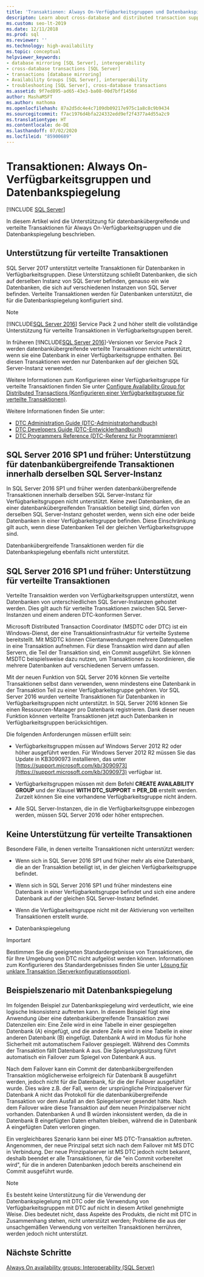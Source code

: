 ```yaml
---
title: 'Transaktionen: Always On-Verfügbarkeitsgruppen und Datenbankspiegelung'
descripton: Learn about cross-database and distributed transaction support for SQL Server Always On availability groups and database mirroring.
ms.custom: seo-lt-2019
ms.date: 12/11/2018
ms.prod: sql
ms.reviewer: ''
ms.technology: high-availability
ms.topic: conceptual
helpviewer_keywords:
- database mirroring [SQL Server], interoperability
- cross-database transactions [SQL Server]
- transactions [database mirroring]
- Availability Groups [SQL Server], interoperability
- troubleshooting [SQL Server], cross-database transactions
ms.assetid: 9f7ed895-ad65-43e3-ba08-00d7bff1456d
author: MashaMSFT
ms.author: mathoma
ms.openlocfilehash: 87a2d5dc4e4c7109db09217e975c1a8c8c9b9434
ms.sourcegitcommit: f7ac1976d4bfa224332edd9ef2f4377a4d55a2c9
ms.translationtype: HT
ms.contentlocale: de-DE
ms.lasthandoff: 07/02/2020
ms.locfileid: "85900689"
---
```

# <a name="transactions---availability-groups-and-database-mirroring"></a>Transaktionen: Always On-Verfügbarkeitsgruppen und Datenbankspiegelung
[!INCLUDE [SQL Server](../../../includes/applies-to-version/sqlserver.md)]

In diesem Artikel wird die Unterstützung für datenbankübergreifende und verteilte Transaktionen für Always On-Verfügbarkeitsgruppen und die Datenbankspiegelung beschrieben.  

## <a name="support-for-distributed-transactions"></a>Unterstützung für verteilte Transaktionen

SQL Server 2017 unterstützt verteilte Transaktionen für Datenbanken in Verfügbarkeitsgruppen. Diese Unterstützung schließt Datenbanken, die sich auf derselben Instanz von SQL Server befinden, genauso ein wie Datenbanken, die sich auf verschiedenen Instanzen von SQL Server befinden. Verteilte Transaktionen werden für Datenbanken unterstützt, die für die Datenbankspiegelung konfiguriert sind.

> [!NOTE]
> [!INCLUDE[SQL Server 2016](../../../includes/sssql15-md.md)] Service Pack 2 und höher stellt die vollständige Unterstützung für verteilte Transaktionen in Verfügbarkeitsgruppen bereit. 
> 
> In früheren [!INCLUDE[SQL Server 2016](../../../includes/sssql15-md.md)]-Versionen vor Service Pack 2 werden datenbankübergreifende verteilte Transaktionen nicht unterstützt, wenn sie eine Datenbank in einer Verfügbarkeitsgruppe enthalten. Bei diesen Transaktionen werden nur Datenbanken auf der gleichen SQL Server-Instanz verwendet.

Weitere Informationen zum Konfigurieren einer Verfügbarkeitsgruppe für verteilte Transaktionen finden Sie unter [Configure Availability Group for Distributed Transactions (Konfigurieren einer Verfügbarkeitsgruppe für verteilte Transaktionen)](configure-availability-group-for-distributed-transactions.md).

Weitere Informationen finden Sie unter:

- [DTC Administration Guide (DTC-Administratorhandbuch)](https://msdn.microsoft.com/library/ms681291.aspx)
- [DTC Developers Guide (DTC-Entwicklerhandbuch)](https://msdn.microsoft.com/library/ms679938.aspx)
- [DTC Programmers Reference (DTC-Referenz für Programmierer)](https://msdn.microsoft.com/library/ms686108.aspx)

## <a name="sql-server-2016-sp1-and-before-support-for-cross-database-transactions-within-the-same-sql-server-instance"></a>SQL Server 2016 SP1 und früher: Unterstützung für datenbankübergreifende Transaktionen innerhalb derselben SQL Server-Instanz  

In SQL Server 2016 SP1 und früher werden datenbankübergreifende Transaktionen innerhalb derselben SQL Server-Instanz für Verfügbarkeitsgruppen nicht unterstützt. Keine zwei Datenbanken, die an einer datenbankübergreifenden Transaktion beteiligt sind, dürfen von derselben SQL Server-Instanz gehostet werden, wenn sich eine oder beide Datenbanken in einer Verfügbarkeitsgruppe befinden. Diese Einschränkung gilt auch, wenn diese Datenbanken Teil der gleichen Verfügbarkeitsgruppe sind.  
  
Datenbankübergreifende Transaktionen werden für die Datenbankspiegelung ebenfalls nicht unterstützt.  
  
##  <a name="sql-server-2016-sp1-and-before-support-for-distributed-transactions"></a><a name="dtcsupport"></a> SQL Server 2016 SP1 und früher: Unterstützung für verteilte Transaktionen  
Verteilte Transaktion werden von Verfügbarkeitsgruppen unterstützt, wenn Datenbanken von unterschiedlichen SQL Server-Instanzen gehostet werden. Dies gilt auch für verteilte Transaktionen zwischen SQL Server-Instanzen und einem anderen DTC-konformen Server.  
 
Microsoft Distributed Transaction Coordinator (MSDTC oder DTC) ist ein Windows-Dienst, der eine Transaktionsinfrastruktur für verteilte Systeme bereitstellt. Mit MSDTC können Clientanwendungen mehrere Datenquellen in eine Transaktion aufnehmen. Für diese Transaktion wird dann auf allen Servern, die Teil der Transaktion sind, ein Commit ausgeführt. Sie können MSDTC beispielsweise dazu nutzen, um Transaktionen zu koordinieren, die mehrere Datenbanken auf verschiedenen Servern umfassen.

Mit der neuen Funktion von SQL Server 2016 können Sie verteilte Transaktionen selbst dann verwenden, wenn mindestens eine Datenbank in der Transaktion Teil zu einer Verfügbarkeitsgruppe gehören. Vor SQL Server 2016 wurden verteilte Transaktionen für Datenbanken in Verfügbarkeitsgruppen nicht unterstützt. In SQL Server 2016 können Sie einen Ressourcen-Manager pro Datenbank registrieren. Dank dieser neuen Funktion können verteilte Transaktionen jetzt auch Datenbanken in Verfügbarkeitsgruppen berücksichtigen.
  
 Die folgenden Anforderungen müssen erfüllt sein:  
  
-   Verfügbarkeitsgruppen müssen auf Windows Server 2012 R2 oder höher ausgeführt werden. Für Windows Server 2012 R2 müssen Sie das Update in KB3090973 installieren, das unter [https://support.microsoft.com/kb/3090973](https://support.microsoft.com/kb/3090973) verfügbar ist.  
  
-   Verfügbarkeitsgruppen müssen mit dem Befehl **CREATE AVAILABILITY GROUP** und der Klausel **WITH DTC\_SUPPORT = PER_DB** erstellt werden. Zurzeit können Sie eine vorhandene Verfügbarkeitsgruppe nicht ändern.  

- Alle SQL Server-Instanzen, die in die Verfügbarkeitsgruppe einbezogen werden, müssen SQL Server 2016 oder höher entsprechen.
 
 ## <a name="non-support-for-distributed-transactions"></a>Keine Unterstützung für verteilte Transaktionen
 Besondere Fälle, in denen verteilte Transaktionen nicht unterstützt werden:
 
 - Wenn sich in SQL Server 2016 SP1 und früher mehr als eine Datenbank, die an der Transaktion beteiligt ist, in der gleichen Verfügbarkeitsgruppe befindet.
 
 - Wenn sich in SQL Server 2016 SP1 und früher mindestens eine Datenbank in einer Verfügbarkeitsgruppe befindet und sich eine andere Datenbank auf der gleichen SQL Server-Instanz befindet. 
 
 - Wenn die Verfügbarkeitsgruppe nicht mit der Aktivierung von verteilten Transaktionen erstellt wurde.
 
 - Datenbankspiegelung
 
 > [!IMPORTANT]
 > Bestimmen Sie die geeigneten Standardergebnisse von Transaktionen, die für Ihre Umgebung von DTC nicht aufgelöst werden können.  Informationen zum Konfigurieren des Standardergebnisses finden Sie unter [Lösung für unklare Transaktion (Serverkonfigurationsoption)](../../../database-engine/configure-windows/in-doubt-xact-resolution-server-configuration-option.md).
  
## <a name="example-scenario-with-database-mirroring"></a>Beispielszenario mit Datenbankspiegelung  
 Im folgenden Beispiel zur Datenbankspiegelung wird verdeutlicht, wie eine logische Inkonsistenz auftreten kann. In diesem Beispiel fügt eine Anwendung über eine datenbankübergreifende Transaktion zwei Datenzeilen ein: Eine Zeile wird in eine Tabelle in einer gespiegelten Datenbank (A) eingefügt, und die andere Zeile wird in eine Tabelle in einer anderen Datenbank (B) eingefügt. Datenbank A wird im Modus für hohe Sicherheit mit automatischem Failover gespiegelt. Während des Commits der Transaktion fällt Datenbank A aus. Die Spiegelungssitzung führt automatisch ein Failover zum Spiegel von Datenbank A aus.  
  
 Nach dem Failover kann ein Commit der datenbankübergreifenden Transaktion möglicherweise erfolgreich für Datenbank B ausgeführt werden, jedoch nicht für die Datenbank, für die der Failover ausgeführt wurde. Dies wäre z.B. der Fall, wenn der ursprüngliche Prinzipalserver für Datenbank A nicht das Protokoll für die datenbankübergreifende Transaktion vor dem Ausfall an den Spiegelserver gesendet hätte. Nach dem Failover wäre diese Transaktion auf dem neuen Prinzipalserver nicht vorhanden. Datenbanken A und B würden inkonsistent werden, da die in Datenbank B eingefügten Daten erhalten bleiben, während die in Datenbank A eingefügten Daten verloren gingen.  
  
 Ein vergleichbares Szenario kann bei einer MS DTC-Transaktion auftreten. Angenommen, der neue Prinzipal setzt sich nach dem Failover mit MS DTC in Verbindung. Der neue Prinzipalserver ist MS DTC jedoch nicht bekannt, deshalb beendet er alle Transaktionen, für die "ein Commit vorbereitet wird", für die in anderen Datenbanken jedoch bereits anscheinend ein Commit ausgeführt wurde.  
  
> [!NOTE]  
>  Es besteht keine Unterstützung für die Verwendung der Datenbankspiegelung mit DTC oder die Verwendung von Verfügbarkeitsgruppen mit DTC auf nicht in diesem Artikel genehmigte Weise.  Dies bedeutet nicht, dass Aspekte des Produkts, die nicht mit DTC in Zusammenhang stehen, nicht unterstützt werden; Probleme die aus der unsachgemäßen Verwendung von verteilten Transaktionen herrühren, werden jedoch nicht unterstützt.  
  
## <a name="next-steps"></a>Nächste Schritte  
 [Always On availability groups: Interoperability &#40;SQL Server&#41;](../../../database-engine/availability-groups/windows/always-on-availability-groups-interoperability-sql-server.md)  
  
  
